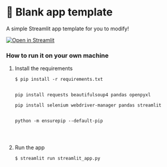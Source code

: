 # 🎈 Blank app template

A simple Streamlit app template for you to modify!

[![Open in Streamlit](https://static.streamlit.io/badges/streamlit_badge_black_white.svg)](https://blank-app-template.streamlit.app/)

### How to run it on your own machine

1. Install the requirements

   ```
   $ pip install -r requirements.txt


   pip install requests beautifulsoup4 pandas openpyxl

   pip install selenium webdriver-manager pandas streamlit


   python -m ensurepip --default-pip




   ```

2. Run the app

   ```
   $ streamlit run streamlit_app.py
   ```
